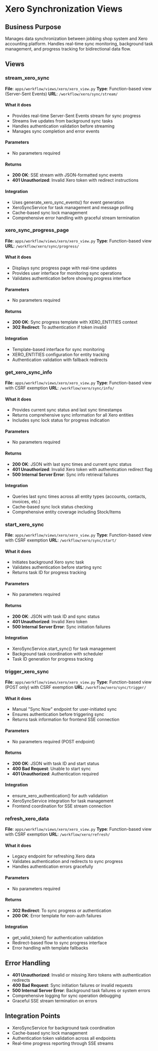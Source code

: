# Xero Synchronization Views

## Business Purpose
Manages data synchronization between jobbing shop system and Xero accounting platform. Handles real-time sync monitoring, background task management, and progress tracking for bidirectional data flow.

## Views

### stream_xero_sync
**File**: `apps/workflow/views/xero/xero_view.py`
**Type**: Function-based view (Server-Sent Events)
**URL**: `/workflow/xero/sync/stream/`

#### What it does
- Provides real-time Server-Sent Events stream for sync progress
- Streams live updates from background sync tasks
- Handles authentication validation before streaming
- Manages sync completion and error events

#### Parameters
- No parameters required

#### Returns
- **200 OK**: SSE stream with JSON-formatted sync events
- **401 Unauthorized**: Invalid Xero token with redirect instructions

#### Integration
- Uses generate_xero_sync_events() for event generation
- XeroSyncService for task management and message polling
- Cache-based sync lock management
- Comprehensive error handling with graceful stream termination

### xero_sync_progress_page
**File**: `apps/workflow/views/xero/xero_view.py`
**Type**: Function-based view
**URL**: `/workflow/xero/sync/progress/`

#### What it does
- Displays sync progress page with real-time updates
- Provides user interface for monitoring sync operations
- Validates authentication before showing progress interface

#### Parameters
- No parameters required

#### Returns
- **200 OK**: Sync progress template with XERO_ENTITIES context
- **302 Redirect**: To authentication if token invalid

#### Integration
- Template-based interface for sync monitoring
- XERO_ENTITIES configuration for entity tracking
- Authentication validation with fallback redirects

### get_xero_sync_info
**File**: `apps/workflow/views/xero/xero_view.py`
**Type**: Function-based view with CSRF exemption
**URL**: `/workflow/xero/sync/info/`

#### What it does
- Provides current sync status and last sync timestamps
- Returns comprehensive sync information for all Xero entities
- Includes sync lock status for progress indication

#### Parameters
- No parameters required

#### Returns
- **200 OK**: JSON with last sync times and current sync status
- **401 Unauthorized**: Invalid Xero token with authentication redirect flag
- **500 Internal Server Error**: Sync info retrieval failures

#### Integration
- Queries last sync times across all entity types (accounts, contacts, invoices, etc.)
- Cache-based sync lock status checking
- Comprehensive entity coverage including Stock/Items

### start_xero_sync
**File**: `apps/workflow/views/xero/xero_view.py`
**Type**: Function-based view with CSRF exemption
**URL**: `/workflow/xero/sync/start/`

#### What it does
- Initiates background Xero sync task
- Validates authentication before starting sync
- Returns task ID for progress tracking

#### Parameters
- No parameters required

#### Returns
- **200 OK**: JSON with task ID and sync status
- **401 Unauthorized**: Invalid Xero token
- **500 Internal Server Error**: Sync initiation failures

#### Integration
- XeroSyncService.start_sync() for task management
- Background task coordination with scheduler
- Task ID generation for progress tracking

### trigger_xero_sync
**File**: `apps/workflow/views/xero/xero_view.py`
**Type**: Function-based view (POST only) with CSRF exemption
**URL**: `/workflow/xero/sync/trigger/`

#### What it does
- Manual "Sync Now" endpoint for user-initiated sync
- Ensures authentication before triggering sync
- Returns task information for frontend SSE connection

#### Parameters
- No parameters required (POST endpoint)

#### Returns
- **200 OK**: JSON with task ID and start status
- **400 Bad Request**: Unable to start sync
- **401 Unauthorized**: Authentication required

#### Integration
- ensure_xero_authentication() for auth validation
- XeroSyncService integration for task management
- Frontend coordination for SSE stream connection

### refresh_xero_data
**File**: `apps/workflow/views/xero/xero_view.py`
**Type**: Function-based view with CSRF exemption
**URL**: `/workflow/xero/refresh/`

#### What it does
- Legacy endpoint for refreshing Xero data
- Validates authentication and redirects to sync progress
- Handles authentication errors gracefully

#### Parameters
- No parameters required

#### Returns
- **302 Redirect**: To sync progress or authentication
- **200 OK**: Error template for non-auth failures

#### Integration
- get_valid_token() for authentication validation
- Redirect-based flow to sync progress interface
- Error handling with template fallbacks

## Error Handling
- **401 Unauthorized**: Invalid or missing Xero tokens with authentication redirects
- **400 Bad Request**: Sync initiation failures or invalid requests
- **500 Internal Server Error**: Background task failures or system errors
- Comprehensive logging for sync operation debugging
- Graceful SSE stream termination on errors

## Integration Points
- XeroSyncService for background task coordination
- Cache-based sync lock management
- Authentication token validation across all endpoints
- Real-time progress reporting through SSE streams
